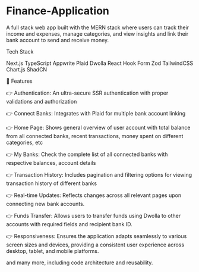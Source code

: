 # Finance-Application
A full stack web app built with the MERN stack where users can track their income and expenses, manage categories, and view insights and link their bank account to send and receive money.

Tech Stack

Next.js
TypeScript
Appwrite
Plaid
Dwolla
React Hook Form
Zod
TailwindCSS
Chart.js
ShadCN

🔋 Features

👉 Authentication: An ultra-secure SSR authentication with proper validations and authorization

👉 Connect Banks: Integrates with Plaid for multiple bank account linking

👉 Home Page: Shows general overview of user account with total balance from all connected banks, recent transactions, money spent on different categories, etc

👉 My Banks: Check the complete list of all connected banks with respective balances, account details

👉 Transaction History: Includes pagination and filtering options for viewing transaction history of different banks

👉 Real-time Updates: Reflects changes across all relevant pages upon connecting new bank accounts.

👉 Funds Transfer: Allows users to transfer funds using Dwolla to other accounts with required fields and recipient bank ID.

👉 Responsiveness: Ensures the application adapts seamlessly to various screen sizes and devices, providing a consistent user experience across desktop, tablet, and mobile platforms.

and many more, including code architecture and reusability.
